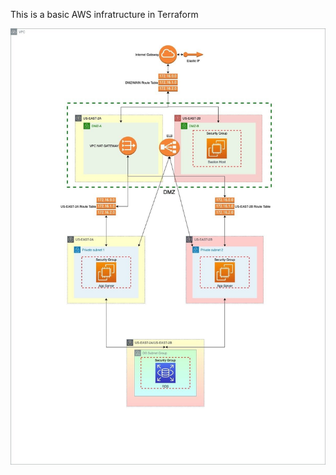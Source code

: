 This is a basic AWS infratructure in Terraform

![ alt text for screen readers](index.jpg "Text to show on mouseover") 